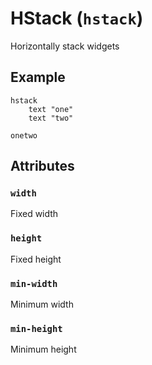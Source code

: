# HStack (`hstack`)

Horizontally stack widgets

## Example
```
hstack
    text "one"
    text "two"
```
```
onetwo
```

## Attributes

### `width`

Fixed width

### `height`

Fixed height

### `min-width`

Minimum width

### `min-height`

Minimum height
